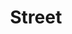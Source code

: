 ---
layout: photo_set
title: Street
permalink: /street/
description: "An example photo gallery."

photos:
    set: street
    size: 9
---